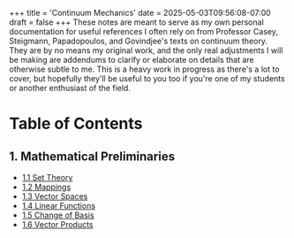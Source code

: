 +++
title = 'Continuum Mechanics'
date = 2025-05-03T09:56:08-07:00
draft = false
+++
These notes are meant to serve as my own personal documentation for useful references I often rely on from Professor Casey, Steigmann, Papadopoulos, and Govindjee's texts on continuum theory. They are by no means my original work, and the only real adjustments I will be making are addendums to clarify or elaborate on details that are otherwise subtle to me. This is a heavy work in progress as there's a lot to cover, but hopefully they'll be useful to you too if you're one of my students or another enthusiast of the field. 
# Table of Contents 
## 1. Mathematical Preliminaries
<ul>
    <li><a href="/academia/notes/cmech/set-theory/">1.1 Set Theory</a>
    <li><a href="/academia/notes/cmech/mappings/">1.2 Mappings</a>
    <li><a href="/academia/notes/cmech/vspaces/">1.3 Vector Spaces</a>
    <li><a href="/academia/notes/cmech/lfunctions/">1.4 Linear Functions</a>
    <li><a href="/academia/notes/cmech/change-of-basis/">1.5 Change of Basis</a>
    <li><a href="/academia/notes/cmech/vproducts/">1.6 Vector Products</a>
</ul>
